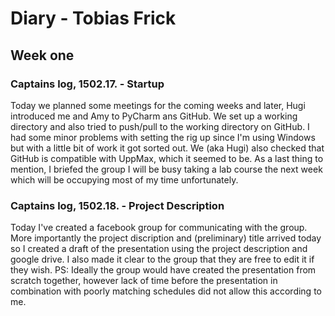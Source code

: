 # Diary - Tobias Frick

## Week one

### Captains log, 1502.17. - Startup

Today we planned some meetings for the coming weeks and later, Hugi introduced me and Amy to PyCharm ans GitHub.
We set up a working directory and also tried to push/pull to the working directory on GitHub. I had some minor problems
with setting the rig up since I'm using Windows but with a little bit of work it got sorted out. We (aka Hugi) also 
checked that GitHub is compatible with UppMax, which it seemed to be. As a last thing to mention, I briefed the group I will be busy taking a lab course the next week which will be occupying most of my time unfortunately.

### Captains log, 1502.18. - Project Description

Today I've created a facebook group for communicating with the group. More importantly the project discription and (preliminary) title arrived today so I created a draft of the presentation using the project description and google drive. I also made it clear to the group that they are free to edit it if they wish. PS: Ideally the group would have created the presentation from scratch together, however lack of time before the presentation in combination with poorly matching schedules did not allow this according to me.
